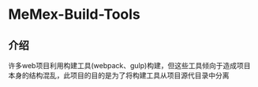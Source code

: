 # MeMex-Build-Tools

## 介绍

许多web项目利用构建工具(webpack、gulp)构建，但这些工具倾向于造成项目本身的结构混乱，此项目的目的是为了将构建工具从项目源代目录中分离
